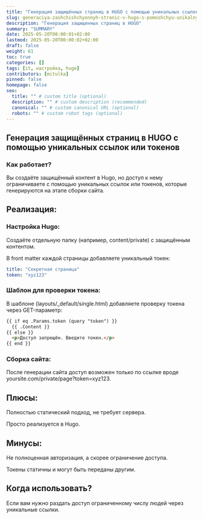 ```yaml
---
title: "Генерация защищённых страниц в HUGO с помощью уникальных ссылок или токенов"
slug: generaciya-zashchishchyonnyh-stranic-v-hugo-s-pomoshchyu-unikalnyh-ssylok-ili-tokenov
description: "Генерация защищенных страниц в HUGO"
summary: "SUMMARY"
date: 2025-05-20T00:00:01+02:00
lastmod: 2025-05-20T00:00:02+02:00
draft: false
weight: 61
toc: true
categories: []
tags: [it, настройка, hugo]
contributors: [mitulka]
pinned: false
homepage: false
seo:
  title: "" # custom title (optional)
  description: "" # custom description (recommended)
  canonical: "" # custom canonical URL (optional)
  robots: "" # custom robot tags (optional)
---
```


## Генерация защищённых страниц в HUGO с помощью уникальных ссылок или токенов

### Как работает?

Вы создаёте защищённый контент в Hugo, но доступ к нему ограничиваете с помощью уникальных ссылок или токенов, которые генерируются на этапе сборки сайта.

## Реализация:

### Настройка Hugo:

Создаёте отдельную папку (например, content/private) с защищённым контентом.

В front matter каждой страницы добавляете уникальный токен:

```yaml
title: "Секретная страница"
token: "xyz123"
```

### Шаблон для проверки токена:

В шаблоне (layouts/_default/single.html) добавляете проверку токена через GET-параметр:

``` html
{{ if eq .Params.token (query "token") }}
  {{ .Content }}
{{ else }}
  <p>Доступ запрещён. Введите токен.</p>
{{ end }}
```

### Сборка сайта:

После генерации сайта доступ возможен только по ссылке вроде yoursite.com/private/page?token=xyz123.

## Плюсы:

Полностью статический подход, не требует сервера.

Просто реализуется в Hugo.

## Минусы:

Не полноценная авторизация, а скорее ограничение доступа.

Токены статичны и могут быть переданы другим.

## Когда использовать?

Если вам нужно раздать доступ ограниченному числу людей через уникальные ссылки.